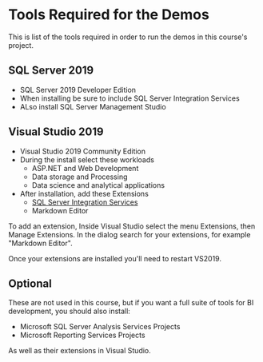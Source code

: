 # Tools Required for the Demos

This is list of the tools required in order to run the demos in this course's project.

## SQL Server 2019

* SQL Server 2019 Developer Edition
* When installing be sure to include SQL Server Integration Services
* ALso install SQL Server Management Studio

## Visual Studio 2019

* Visual Studio 2019 Community Edition
* During the install select these workloads
  - ASP.NET and Web Development
  - Data storage and Processing
  - Data science and analytical applications
* After installation, add these Extensions
  - [SQL Server Integration Services](https://marketplace.visualstudio.com/items?itemName=SSIS.SqlServerIntegrationServicesProjects)
  - Markdown Editor

To add an extension, Inside Visual Studio select the menu Extensions, then Manage Extensions. In the dialog search for your extensions, for example "Markdown Editor".

Once your extensions are installed you'll need to restart VS2019.

## Optional

These are not used in this course, but if you want a full suite of tools for BI development, you should also install:

* Microsoft SQL Server Analysis Services Projects
* Microsoft Reporting Services Projects

As well as their extensions in Visual Studio.
